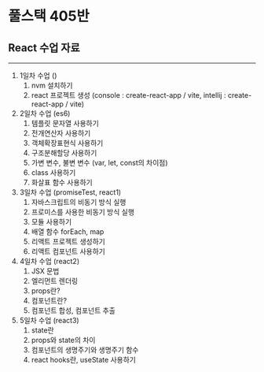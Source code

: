 # 풀스택 405반
## React 수업 자료

---

1. 1일차 수업 ()
   1. nvm 설치하기
   2. react 프로젝트 생성 (console : create-react-app / vite, intellij : create-react-app / vite)
2. 2일차 수업 (es6)
   1. 템플릿 문자열 사용하기
   2. 전개연산자 사용하기
   3. 객체확장표현식 사용하기
   4. 구조분해할당 사용하기
   5. 가변 변수, 불변 변수 (var, let, const의 차이점)
   6. class 사용하기
   7. 화살표 함수 사용하기
3. 3일차 수업 (promiseTest, react1)
   1. 자바스크립트의 비동기 방식 실행
   2. 프로미스를 사용한 비동기 방식 실행
   3. 모듈 사용하기
   4. 배열 함수 forEach, map
   5. 리액트 프로젝트 생성하기
   6. 리액트 컴포넌트 사용하기
4. 4일차 수업 (react2)
   1. JSX 문법
   2. 엘리먼트 렌더링
   3. props란?
   4. 컴포넌트란?
   5. 컴포넌트 합성, 컴포넌트 추출
5. 5일차 수업 (react3)
   1. state란
   2. props와 state의 차이
   3. 컴포넌트의 생명주기와 생명주기 함수
   4. react hooks란, useState 사용하기
